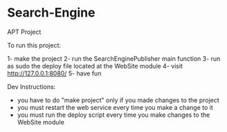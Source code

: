 # Search-Engine
APT Project

To run this project:

1- make the project
2- run the SearchEnginePublisher main function
3- run as sudo the deploy file located at the WebSite module
4- visit http://127.0.0.1:8080/
5- have fun


Dev Instructions:

- you have to do "make project" only if you made changes to the project
- you must restart the web service every time you make a change to it
- you must run the deploy script every time you make changes to the WebSite module
